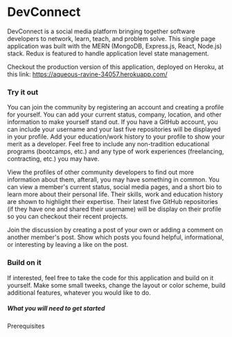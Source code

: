 # DevConnect

DevConnect is a social media platform bringing together software developers to network, learn, teach, and problem solve.
This single page application was built with the MERN (MongoDB, Express.js, React, Node.js) stack.
Redux is featured to handle application level state management.

Checkout the production version of this application, deployed on Heroku, at this link: https://aqueous-ravine-34057.herokuapp.com/

### Try it out

You can join the community by registering an account and creating a profile for yourself.
You can add your current status, company, location, and other information to make yourself stand out.
If you have a GitHub account, you can include your username and your last five repositories will be displayed in your profile.
Add your education/work history to your profile to show your merit as a developer.
Feel free to include any non-tradition educational programs (bootcamps, etc.) and any type of work experiences (freelancing, contracting, etc.) you may have.

View the profiles of other community developers to find out more information about them, afterall, you may have something in common.
You can view a member's current status, social media pages, and a short bio to learn more about their personal life.
Their skills, work and education history are shown to highlight their expertise.
Their latest five GitHub repositories (if they have one and shared their username) will be display on their profile so you can checkout their recent projects.

Join the discussion by creating a post of your own or adding a comment on another member's post.
Show which posts you found helpful, informational, or interesting by leaving a like on the post.

### Build on it

If interested, feel free to take the code for this application and build on it yourself.
Make some small tweeks, change the layout or color scheme, build additional features, whatever you would like to do.

##### What you will need to get started

Prerequisites
